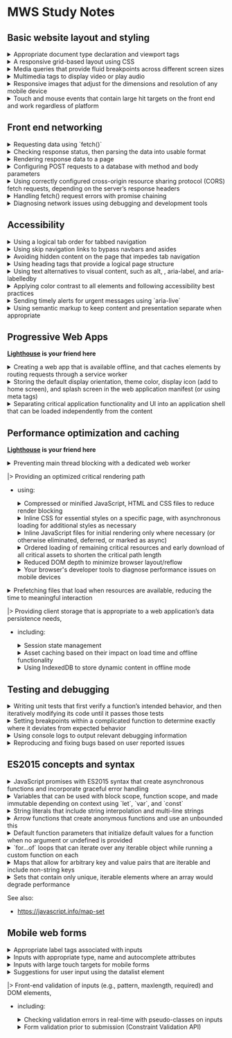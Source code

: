MWS Study Notes
=====

## Basic website layout and styling
 <details>
    <summary>Appropriate document type declaration and viewport tags
    </summary>
    
```
<!DOCTYPE HTML>
<html lang="en">
```
within `<head>`:
```
<meta name="viewport" content="width=device-width, initial-scale=1.0">
<meta name="description" content="Simple PWA Calculator for practice lab">
```
</details>
    
 <details>
    <summary>A responsive grid-based layout using CSS
    </summary>
    
* Use [flexbox](https://css-tricks.com/snippets/css/a-guide-to-flexbox/)

    - Utilize media queries and change `flex-flow:` css attribute as needed. 

         A: `flex-flow: column` , B: `flex-flow: row` (default)
         ```  
             A           B
             |------|    |      |      |      |  
             | text |    | text | text | text |
             |------|    |      |      |      |
             | text |
             |------|
             | text |
        ```

    - Utilize query selector to target specific children in  a flex container `.container .col:nth-child(1)`
</details>
    
    
 <details>
    <summary>Media queries that provide fluid breakpoints across different screen sizes
    </summary>

* Set the viewport
```
<meta name="viewport" content="width=device-width, initial-scale=1">
```

**When using the viewport meta tag, make sure you don't set `maximum-scale=1` or set `user-scaleable=no`. Let users zoom if they need to!**

* Use Media Queries. 

    - Within same CSS file:
    ```
    @media screen and (max-width: 48rem) {
    .container .col {
        width: 95%;
    }
    }
    ```
    *NOTE: 48rem: (768 pixels at browser's default font size or 48 times the default font size in the user's browser))*

    - Separate CSS files:
    ```
    <link rel="stylesheet" media="(max-width: 640px)" href="max-640px.css">
    <link rel="stylesheet" media="(min-width: 640px)" href="min-640px.css">
    <link rel="stylesheet" media="(orientation: portrait)" href="portrait.css">
    <link rel="stylesheet" media="(orientation: landscape)" href="landscape.css">
    ```
* It is also possible to create queries based on min-device-width, though **this practice is strongly discouraged**.

* Do not use large fixed width elements. **Use relative units**

    *"Consider using relative units like em or rem for things like text size, instead of pixel values. Some browsers support resizing text only in user preferences, and if you're using a pixel value for text, this setting will not affect your copy. If, however, you've used relative units throughout, then the site copy will update to reflect the user's preference."*

* Content should not rely on a particular viewport width to render well.
</details>

    
 <details>
    <summary>Multimedia tags to display video or play audio</summary>

* Use video with multiple formats where possible. 
    ```
    <video controls>
         <source src="https://storage.googleapis.com/webfundamentals-assets/videos/chrome.webm" type="video/webm">
        <source src="https://storage.googleapis.com/webfundamentals-assets/videos/chrome.mp4" type="video/mp4">
        <p>This browser does not support the video element.</p>
    </video>
    ```
</details>

    
 <details>
    <summary>Responsive images that adjust for the dimensions and resolution of any mobile device</summary>

* Remember to prevent responsive images from overflowing the screen
    ```
    img {
        max-width: 100%;
    }
    ```
    *NOTE: You can also Utilize the `vw` and `vh` for this `100vw` = 100 view port width*
    
* Use `srcset`
    ```
    srcset="images/sfo-1600_large.jpg 1600w, images/sfo-1000_large.jpg 1000w, images/sfo-800_medium.jpg 800w, images/sfo-500_small.jpg 500w"
    ```
    *In the above code, "On a 1x display, the browser fetches sfo-500_small.jpg when the window is narrower than 500px, sfo-800_medium.jpg when it is narrower than 800px, and so forth."*

* Use `sizes` attribute to tell the browser the display size of the image before it is fetched.
    ```
    sizes="(max-width: 700px) 90vw, 50vw"
    ```
    *REASON: Unless we tell it otherwise, the browser assumes the images will be displayed at 100% of the viewport width and fetches the images based on this. We need a way to tell the browser beforehand if the images will be displayed at a different size.*
    ```
    <img src="400.png" 
     sizes="(min-width: 600px) 25vw, (min-width: 500px) 50vw, 100vw"
     srcset="100.png 100w, 200.png 200w, 400.png 400w,
             800.png 800w, 1600.png 1600w, 2000.png 2000w" alt="an example image">
    ```
    *The sizes attribute, in the above example, uses several media queries to specify the size of the image. When the browser width is greater than 600px, the image is 25% of the viewport width; when it is between 500px and 600px, the image is 50% of the viewport width; and below 500px, it is full width.*


    [[Read More...](https://ericportis.com/posts/2014/srcset-sizes/)]

* Use `<picture>`
    ```
    <picture>
        <source media="(min-width: 800px)" srcset="head.jpg, head-2x.jpg 2x">
        <source media="(min-width: 450px)" srcset="head-small.jpg, head-small-2x.jpg 2x">
        <img src="head-fb.jpg" srcset="head-fb-2x.jpg 2x" alt="a head carved out of wood">
    </picture>
    ```
    *In the above example, if the browser width is at least 800px then either head.jpg or head-2x.jpg is used, depending on the device resolution. If the browser is between 450px and 800px, then either head-small.jpg or head-small- 2x.jpg is used, again, depending on the device resolution. For screen widths less than 450px and backward compatibility where the picture element isn’t supported, the browser renders the img element instead, and should always be include*
</details>

    
 <details>
    <summary>Touch and mouse events that contain large hit targets on the front end and work regardless of platform</summary>

* When your design is displayed on a mobile device, you should ensure that interactive elements like buttons or links are large enough, and have enough space around them, to make them easy to press without accidentally overlapping onto other elements. This benefits all users, but is especially helpful for anyone with a motor impairment.

* A minimum recommended touch target size is around 48 device independent pixels on a site with a properly set mobile viewport. For example, while an icon may only have a width and height of 24px, you can use additional padding to bring the tap target size up to 48px. The 48x48 pixel area corresponds to around 9mm, which is about the size of a person's finger pad area.

* Touch targets should also be spaced about 8 pixels apart, both horizontally and vertically, so that a user's finger pressing on one tap target does not inadvertently touch another tap target.

* Elements should respond to touch and give visual feedback
    ```
    .btn {
    background-color: #4285f4;
    }

    .btn:hover {
    background-color: #296CDB;
    }

    .btn:focus {
    background-color: #0F52C1;

    /* The outline parameter suppresses the border
    color / outline when focused */
    outline: 0;
    }

    .btn:active {
    background-color: #0039A8;
    }
    ```

*Only suppress the default `outline` styles mentioned above if you have pseudo classes for `:hover`, `:active` and `:focus`!*

**Never set outline to 0 or none without providing a focus alternative!**

* For touch events and gestures: In Chrome (version 55 and later), Internet Explorer & Edge, `PointerEvents` are the recommended approach for implementing custom gestures. In other browsers `TouchEvents` and `MouseEvents` are the correct approach. ie:
    ```
    // Check if pointer events are supported.
    if (window.PointerEvent) {
    swipeFrontElement.addEventListener('pointermove', this.handleGestureMove, true);
    } else {
    swipeFrontElement.addEventListener('touchmove', this.handleGestureMove, true);
    }
    ```
    [[Read More...](https://developers.google.com/web/fundamentals/design-and-ux/input/touch)]

</details>

## Front end networking

    
 <details>
    <summary>Requesting data using `fetch()`</summary>

Basic syntax:
```
fetch('examples/animals.json')
    .then(logResult)
    .catch(logError);
```
</details>

    
 <details>
    <summary>Checking response status, then parsing the data into usable format</summary>

```
fetch('examples/non-existent.json')
.then(response => {
    // check response status
    if (!response.ok) {
    throw Error(response.statusText);
    }
    return response;
})
.then(logResult)
.catch(logError);
```
</details>

    
 <details>
    <summary>Rendering response data to a page</summary>

While it may be tempting to fetch HTML and append it using the innerHTML attribute, **be careful**. This can expose your site to cross-site scripting attacks! Recommended approach:
```
fetch('examples/car-description.txt')
.then(response => {
    // check response status
    if (!response.ok) {
    throw Error(response.statusText);
    }
    return response.text();
})
.then(data => {
    // using existing element
    const message = document.getElementById('message');
    message.textContent = data;


    // To create new elements:
    const message = document.getElementById('contentScreen');
    const card = document.createElement('div')
    card.textContent = data;
    contentScreen.appendChild(card);
})
.catch(logError);
```
</details>
    
 <details>
    <summary>Configuring POST requests to a database with method and body parameters</summary>

* Basic syntax:
    ```
    fetch('examples/login', {
        method: 'POST',
        body: 'name=david&password=hello'
    })
    .then(validateResponse)
    .then(readResponseAsText)
    .then(showText)
    .catch(logError);
    ```
* Utilize the [FormData](https://developer.mozilla.org/en-US/docs/Web/API/FormData) interface:
    ```
    const formData = new FormData(document.getElementById('msg-form'));
    ```
</details>
    
 <details>
    <summary>Using correctly configured cross-origin resource sharing protocol (CORS) fetch requests, depending on the server’s response headers</summary>

```
fetch('http://localhost:5001/', {
    method: 'POST',
    body: formData,
    mode: 'no-cors'
})
```

* `same-origin` — If a request is made to another origin with this mode set, the result is simply an error. You could use this to ensure that a request is always being made to your origin.
* `no-cors` — Prevents the method from being anything other than HEAD, GET or POST, and the headers from being anything other than simple headers. 
* `cors` — Allows cross-origin requests, for example to access various APIs offered by 3rd party vendors. These are expected to adhere to the CORS protocol. Only a limited set of headers are exposed in the Response, but the body is readable.

</details>

 <details>
    <summary>Handling fetch() request errors with promise chaining</summary>

Basic syntax:
```
fetch('examples/car-description.txt')
.then(validateResponse)
.then(readResponseAsText)
.then(showText)
.catch(error=>{
    // handle errors here
});
```
</details>
    
 <details>
    <summary>Diagnosing network issues using debugging and development tools</summary>

https://developers.google.com/web/tools/chrome-devtools/network

</details>

## Accessibility

 <details>
    <summary>Using a logical tab order for tabbed navigation</summary>

* It's important to note that, using CSS, it's possible to have things exist in one order in the DOM but appear in a different order on screen. For example, if you use a CSS property like `float` to move one button to the right, the buttons appear in a different order on screen. But, because their order in the DOM remains the same, so does their tab order.

    **Be careful when changing the visual position of elements on screen using CSS. This can cause the tab order to jump around, seemingly at random, confusing users who rely on the keyboard.**


* Use `tabindex`
    
    - `tabindex="0"`: Inserts an element into the natural tab order. The element can be focused by pressing the Tab key, and the element can be focused by calling its focus() method
        ```
        <custom-button tabindex="0">Press Tab to Focus Me!</custom-button>
        ```
    - `tabindex="-1"`: Removes an element from the natural tab order, but the element can still be focused by calling its focus() method
        ```
        <button id="foo" tabindex="-1">I'm not keyboard focusable</button>
        <button onclick="foo.focus();">Focus my sibling</button>
        ```
    - `tabindex="5"`: Any tabindex greater than 0 jumps the element to the front of the natural tab order. If there are multiple elements with a tabindex greater than 0, the tab order starts from the lowest value that is greater than zero and works its way up. **Using a tabindex greater than 0 is considered an anti-pattern.**
        ```
        <button>I should be first</button>
        <button>And I should be second</button>
        <button tabindex="5">But I jumped to the front!</button>
        ```
* Utilize `aria-hidden` attribute. Applying this attribute to an element effectively removes it and all of its descendants from the accessibility tree. The only exceptions are elements referred to by an aria-labelledby or aria-describedby attribute.

* When making your own control elements refer to https://www.w3.org/TR/wai-aria-practices/
</details>

 <details>
    <summary>Using skip navigation links to bypass navbars and asides</summary>

* Example
    ```
    <body>
    <a href="#maincontent">Skip to main content</a>
    ...
    <main id="maincontent">
    <h1>Heading</h1>
    <p>This is the first paragraph</p>
    ```
</details>

 <details>
    <summary>Avoiding hidden content on the page that impedes tab navigation</summary>

* *When you have elements like this that receive focus when they're off screen, it can seem as if the focus is disappearing and reappearing as the user tabs through the page — clearly an undesirable effect. Ideally, we should prevent the panel from gaining focus when it's off screen, and only allow it to be focused when the user can interact with it.*

* Sometimes you need to do a bit of detective work to figure out where focus has gone. You can use `document.activeElement` from the console to figure out which element is currently focused

</details>

 <details>
    <summary>Using heading tags that provide a logical page structure</summary>

* Heading list follows the DOM order rather than the visual order.

* Not all headings have to be visible on-screen. Wikipedia, for instance, uses a technique that deliberately places some headings off-screen to specifically make them accessible only to screen readers and other assistive technology.
    ```
    <style>
    .sr-only {
        position:absolute;
        left:-10000px;
        top:auto;
        width:1px;
        height:1px;
        overflow:hidden;
    }
    </style>

    <h2 class="sr-only">This heading is offscreen.</h2>
    ```
</details>

 <details>
    <summary>Using text alternatives to visual content, such as alt, <label>, aria-label, and aria-labelledby</summary>

* Clickable text such as "learn more" or "click here" provides no semantic information about where the link goes. Instead, **use descriptive text like "learn more about responsive design" or "see this canvas tutorial" to help screen readers provide meaningful context about links.**

    ```
    <a href="moreinfo.html" aria-label="learn more about responsive design">Learn More</a>
    ```
* `alt` - use the alt attribute to provide a useful text alternative to this image. *`alt` differs from `title`, or any type of `caption`, in that it is **only used if the image is not available.***
    ```
    <img src="example.jpg" alt="An example"/>
    ```

    Writing useful alt text is a bit of an art. In order for a string to be a usable text alternative, it needs to convey the same concept as the image, in the same context.

    It's not always useful to describe an image. For example, consider a magnifying glass image inside a search button that has the text "Search". If the text wasn't there, you would definitely give that image an alt value of "search". But because we have the visible text, the screen reader will pick up and read aloud the word "search"; thus, an identical alt value on the image is redundant.

    However, we know that if we leave the alt text out, we'll probably hear the image file name instead, which is both useless and potentially confusing. In this case you can just use an empty alt attribute, and the screen reader will skip the image altogether.

    **All images should have an alt attribute, but they need not all have text.**

* `aria-label` - allows us to specify a string to be used as the accessible label.
    ```
    <button aria-label="menu" class="hamburger"></button>
    ```

* `aria-labelledby` - allows us to specify the ID of another element in the DOM as an element's label.
    ```
    <span id="rg-label">Drink Options</span>
    <div role="radiogroup" aria-labelledby="rg-label">
        ...
    </div>
    ```

* `aria-owns` - This attribute allows us to tell assistive technology that an element that is separate in the DOM should be treated as a child of the current element, or to rearrange existing child elements into a different order. For example, if a pop-up sub-menu is visually positioned near its parent menu, but cannot be a DOM child of its parent because it would affect the visual presentation, you can use aria-owns to present the sub-menu as a child of the parent menu to a screen reader.

* `label`
    ```
    <label>
        <input type="checkbox">Receive promotional offers?
    </label>
    ``` 
    or
    ```
    <input id="promo" type="checkbox">
    <label for="promo">Receive promotional offers?</label>
    ```
https://developers.google.com/web/fundamentals/accessibility/semantics-aria/aria-labels-and-relationships

</details>

 <details>
    <summary>Applying color contrast to all elements and following accessibility best practices</summary>

* The contrast ratio of `4.5:1` was chosen for level AA because it compensates for the loss in contrast sensitivity...For users with low vision impairments or color deficiencies, we can increase the contrast up to `7:1` for body text.

* Use the [Chrome Accessibility tools](https://chrome.google.com/webstore/detail/accessibility-developer-t/fpkknkljclfencbdbgkenhalefipecmb) to identify low contrast issues

* The WebAIM checklist states...**"color should not be used as the sole method of conveying content or distinguishing visual elements...color alone should not be used to distinguish links from surrounding text"** unless they meet certain contrast requirements. The checklist recommends adding an additional indicator such as an underscore (using the CSS text-decoration property) to indicate when the link is active. 

* A useful exercise is to turn on high-contrast settings and verify that all of the UI in your application is still visible and usable.
</details>

 <details>
    <summary>Sending timely alerts for urgent messages using `aria-live`</summary>

* `aria-live `lets developers mark a part of the page as "live" in the sense that updates should be communicated to users immediately regardless of the page position, rather than if they just happen to explore that part of the page. When an element has an aria-live attribute, the part of the page containing it and its descendants is called a live region.

    * `aria-live="polite"` tells assistive technology to alert the user to this change when it has finished whatever it is currently doing. It's great to use if something is important but not urgent, and accounts for the majority of aria-live use.
    * `aria-live="assertive"` tells assistive technology to interrupt whatever it's doing and alert the user to this change immediately. This is only for important and urgent updates, such as a status message like "There has been a server error and your changes are not saved; please refresh the page", or updates to an input field as a direct result of a user action, such as buttons on a stepper widget.
    * `aria-live="off"` tells assistive technology to temporarily suspend aria-live interruptions.

* `aria-relevant` indicates what types of changes should be presented to the user. There are some options that may be used separately or as a token list.

    * `additions`, meaning that any element being added to the live region is significant. For example, appending a span to an existing log of status messages would mean that the span would be announced to the user (assuming that aria-atomic was false).
    * `text`, meaning that text content being added to any descendant node is relevant. For example, modifying a custom text field's textContent property would read the modified text to the user.
    * `removals`, meaning that the removal of any text or descendant nodes should be conveyed to the user.
    * `all`, meaning that all changes are relevant. However, the default value for aria-relevant is additions text, meaning that if you don't specify aria-relevant it will update the user for any addition to the element, which is what you are most likely to want.

</details>

 <details>
    <summary>Using semantic markup to keep content and presentation separate when appropriate</summary>

* HTML5 introduced some new elements that help define the semantic structure of the page, including `header`, `footer`, `nav`, `article`, `section`, `main`, and `aside`. These elements specifically provide structural clues in the page without forcing any built-in styling (which you should do with CSS anyway).
    ```
    |-----------------------------------|
    | Header                            |
    | | Logo   | Nav                    |
    |-----------------------------------|
    | Main                              |
    ||---------------------------------||
    || Article                         ||
    |||--------------------------------||
    ||| Section           | Aside      ||
    |||-------------------|------------||
    ||| Section           | Aside      ||
    |||-------------------|            ||
    ||| Section           |            ||
    |-----------------------------------|
    | Footer                            |
    || Nav                    | Nav     |

    ```
    See also https://www.semrush.com/blog/semantic-html5-guide/

* Avoid using `div`,`span`, `a` as buttons etc. Style the `button` instead

    *When we don't use an actual button element, the screen reader has no way to know what it has landed on. Also, we would have to do the extra work of adding tabindex to make it usable to keyboard-only users because, as it is coded now, it can only be used with a mouse.*

* Avoid using `<br/>`. Use more css or more semantic tags to seperate content

* Avoid using `<b>`, If its purely presentational, styles like `font-weight:bold`. If it is for emphasis use `<strong>` or `<em>`, this will be empahsized by the Accesibility Readers

</details>

## Progressive Web Apps

**[Lighthouse](https://developers.google.com/web/tools/lighthouse/) is your friend here**

 <details>
    <summary>Creating a web app that is available offline, and that caches elements by routing requests through a service worker</summary>

1. Register a service worker
    ```
    if ('serviceWorker' in navigator) {
    window.addEventListener('load', () => {
        navigator.serviceWorker.register('service-worker.js')
        .then(reg => {
            console.log('Service worker registered! 😎', reg);
        })
        .catch(err => {
            console.log('😥 Service worker registration failed: ', err);
        });
    });
    }
    ```

2. Precache resources. (This code is in your service worker)
    ```
    const cacheName = 'cache-v1';
    const precacheResources = [
    '/',
    'index.html',
    'styles/main.css',
    'images/logo.jpg',
    ];

    self.addEventListener('install', event => {
    console.log('Service worker install event!');
    event.waitUntil(
        caches.open(cacheName)
        .then(cache => {
            return cache.addAll(precacheResources);
        })
    );
    });

    self.addEventListener('activate', event => {
    console.log('Service worker activate event!');
    });

    self.addEventListener('fetch', event => {
    console.log('Fetch intercepted for:', event.request.url);
    event.respondWith(caches.match(event.request)
        .then(cachedResponse => {
            if (cachedResponse) {
            return cachedResponse;
            }
            return fetch(event.request);
        })
        );
    });
    ```
    **TIP: Remember The service worker must be on the same origin as the document that registers the ServiceWorker**

</details>

 <details>
    <summary>Storing the default display orientation, theme color, display icon (add to home screen), and splash screen in the web application manifest (or using meta tags)</summary>

* The `manifest.json` file tells the browser how to style and format some of the progressive aspects your app, such as the browser chrome, home screen icon, and splash screen. It can also be used to configure your web app to open in standalone mode, like a native app does (in other words, outside of the browser).

    Support is still under development for some browsers as of the time of this writing, and the `<meta>` tags configure a subset of these features for certain browsers that don't yet have full support.

* Manifest must be in the root of web app `/manifest.json`

* Manifest boilerplate:
    ```
    {
    "name": "Space Missions",
    "short_name": "Space Missions",
    "lang": "en-US",
    "start_url": "/index.html",
    "display": "standalone",
    "theme_color": "#FF9800",
    "background_color": "#FF9800",
    "icons": [
        {
        "src": "images/touch/icon-128x128.png",
        "sizes": "128x128"
        },
        {
        "src": "images/touch/icon-192x192.png",
        "sizes": "192x192"
        },
        {
        "src": "images/touch/icon-256x256.png",
        "sizes": "256x256"
        },
        {
        "src": "images/touch/icon-384x384.png",
        "sizes": "384x384"
        },
        {
        "src": "images/touch/icon-512x512.png",
        "sizes": "512x512"
        }
    ]
    }
    ```

* PWA Meta tags ( needless to say these are part of the `<head>` ):
    ```
    <link rel="manifest" href="manifest.json">

    <meta name="mobile-web-app-capable" content="yes">
    <meta name="apple-mobile-web-app-capable" content="yes">
    <meta name="application-name" content="Space Missions">
    <meta name="apple-mobile-web-app-title" content="Space Missions">
    <meta name="theme-color" content="#FF9800">
    <meta name="msapplication-navbutton-color" content="#FF9800">
    <meta name="apple-mobile-web-app-status-bar-style" content="black-translucent">
    <meta name="msapplication-starturl" content="/index.html">
    <meta name="viewport" content="width=device-width, initial-scale=1, shrink-to-fit=no">

    <link rel="icon" sizes="128x128" href="/images/touch/icon-128x128.png">
    <link rel="apple-touch-icon" sizes="128x128" href="/images/touch/icon-128x128.png">
    <link rel="icon" sizes="192x192" href="icon-192x192.png">
    <link rel="apple-touch-icon" sizes="192x192" href="/images/touch/icon-192x192.png">
    <link rel="icon" sizes="256x256" href="/images/touch/icon-256x256.png">
    <link rel="apple-touch-icon" sizes="256x256" href="/images/touch/icon-256x256.png">
    <link rel="icon" sizes="384x384" href="/images/touch/icon-384x384.png">
    <link rel="apple-touch-icon" sizes="384x384" href="/images/touch/icon-384x384.png">
    <link rel="icon" sizes="512x512" href="/images/touch/icon-512x512.png">
    <link rel="apple-touch-icon" sizes="512x512" href="/images/touch/icon-512x512.png">
    ```
</details>

 <details>
    <summary>Separating critical application functionality and UI into an application shell that can be loaded independently from the content</summary>

* An App Shell should: 
    - Load fast
    - Use as little data as possible
    - Use static assets from a local cache
    - Separate content from navigation
    - Retrieve and display page-specific content (HTML, JSON, etc.)
    - Optionally, cache dynamic content

* Sample App Shell Boilerplate:
    ```
    <!DOCTYPE html>
    <html>
    <head>
    <meta charset="utf-8">
    <title>App Shell</title>
    <link rel="manifest" href="/manifest.json">
    <meta http-equiv="X-UA-Compatible" content="IE=edge">
    <meta name="viewport" content="width=device-width, initial-scale=1.0">
    <link rel="stylesheet" type="text/css" href="styles/inline.css">
    </head>

    <body>
    <header class="header">
        <h1 class="header__title">App Shell</h1>
    </header>

    <nav class="nav">
    ...
    </nav>

    <main class="main">
    ...
    </main>

    <div class="dialog-container">
    ...
    </div>

    <div class="loader">
        <!-- Show a spinner or placeholders for content -->
    </div>

    <script src="app.js" async></script>
    <script>
    if ('serviceWorker' in navigator) {
        navigator.serviceWorker.register('/sw.js').then(registration => {
        // Registration was successful
        console.log('ServiceWorker registration successful with scope: ', registration.scope);
        }).catch(err => {
        // registration failed :(
        console.log('ServiceWorker registration failed: ', err);
        });
    }
    </script>
    </body>
    </html>
    ```
</details>

## Performance optimization and caching

**[Lighthouse](https://developers.google.com/web/tools/lighthouse/) is your friend here**

 <details>
    <summary>Preventing main thread blocking with a dedicated web worker</summary>

* Basic Syntax
    ```
    if (!window.Worker) {
        console.log('Your browser doesn\'t support web workers.')
        return;
    }
	const myWorker = new Worker("worker.js");
    ```
* Setup listener for data from worker
    ```
	myWorker.onmessage = (event) => {
      // receive data from worker
	}
    ```
* Send data to Worker
    ```
	const myWorker = new Worker("worker.js");
	const sendMessage = () => {
	  myWorker.postMessage(values);
	}
    ```
* Inside worker: Handle received data
    ```
    onmessage = (event) => {
        console.log('Worker: Message received', event);
    }
    ```
    or
    ```
    self.addEventListener('message', (event) => {
        console.log('Worker: Message received', event);
    })
    ```
* Inside worker: Post data back 
    ```
    postMessage(workerResult);
    ```
</details>

|> Providing an optimized critical rendering path 
* using:
    <details>
        <summary>Compressed or minified JavaScript, HTML and CSS files to reduce render blocking</summary>

    * `Minification` is the removal of unnecessary whitespace, comments and other content in text-based resources. It significantly reduces the amount of data you send to users without impacting functionality. Use *uglification* in JavaScript to get more savings through shortening variable and method names. Since SVG is a text-based image format, *it can be optimized with SVGO*.
    </details>


    <details>
            <summary>Inline CSS for essential styles on a specific page, with asynchronous loading for additional styles as necessary</summary>

    * `<link rel="preload">` informs the browser that a resource is needed as part of the current navigation, and that it should start getting fetched as soon as possible.
        ```
        <link rel="preload" as="script" href="super-important.js">
        <link rel="preload" as="style" href="critical.css">
        ```
        - Resources that are fetched using `<link rel="preload">`, but not used by the current page within 3 seconds will trigger a warning in the Console in Chrome Developer Tools, so be sure to keep an eye out for these!*

        - In order to reduce the amount of time the user has to wait for the text content of your site, as well as avoid jarring flashes between system fonts and your preferred ones, you can use <link rel="preload"> in your HTML to let the browser know immediately that a font is needed.

            ```
            <link rel="preload" as="font" crossorigin="crossorigin" type="font/woff2" href="myfont.woff2">
            ```
            *Note that the use of `crossorigin` here is important; without this attribute, the preloaded font is ignored by the browser, and a new fetch takes place. This is because fonts are expected to be fetched anonymously by the browser, and the preload request is only made anonymous by using the `crossorigin` attribute.*

        - **Use-case:** Critical Path CSS and JavaScript

    * `<link rel="preconnect">` informs the browser that your page intends to establish a connection to another origin, and that you’d like the process to start as soon as possible.
        ```
        <link rel="preconnect" href="https://example.com">
        ```
        - **Use-case:** Knowing *Where From*, but not *What* You're Fetching. ie fonts that may change version

        - **Use-case:** Streaming Media

    </details>

    <details>
        <summary>Inline JavaScript files for initial rendering only where necessary (or otherwise eliminated, deferred, or marked as async)</summary>
    
    * Important JS :
    
         The script is fetched and executed immediately, before the browser continues parsing the page
        ```
        <head>
        <link rel="preload" as="script" href="super-important.js">
        ```
    * all other JS: 
        `async` - A script that will be run asynchronously as soon as it is available
        ```
        <script src="demo_async.js" async></script>
        </body>
        ```
        ```
        -------------------+---------+---------------------
          parsing HTML     | Wait... |  resume parsing html
        --------+----------+---------+---------------------
                | fetching | execute |
                | script   | script  |
        ```
        or 
        `defer` - A script that will not run until after the page has loaded:
        ```
        <script src="demo_defer.js" defer></script>
        </body>
        ```
        ```
        -----------------------------------+---------------
          parsing HTML                     | execute script
        --------+----------+---------------+---------------
                | fetching |
                | script   | 
        ```

    </details>

    <details>
        <summary>Ordered loading of remaining critical resources and early download of all critical assets to shorten the critical path length</summary>

    * The browser's steps when rendering: 
        1. Process HTML markup and build the DOM tree.
        2. Process CSS markup and build the CSSOM tree.
        3. Combine the DOM and CSSOM into a render tree.
        4. Run layout on the render tree to compute geometry of each node.
        5. Paint the individual nodes to the screen.

        **Optimizing the critical rendering path is the process of minimizing the total amount of time spent performing steps 1 through 5 in the above sequence. Doing so renders content to the screen as quickly as possible and also reduces the amount of time between screen updates after the initial render; that is, achieve higher refresh rates for interactive content.**

    * *Optimizing the critical rendering path* refers to prioritizing the display of content that relates to the current user action. It includes
        - Minimizing the number of critical resources: eliminating them, deferring their download, marking them as async, and so on.
        - Optimizing the number of critical bytes to reduce the download time (number of roundtrips).
        - Optimizing the order in which the remaining critical resources are loaded: downloading all critical assets as early as possible to shorten the critical path length.

    * **CSS is a render blocking resource. Get it to the client as soon and as quickly as possible to optimize the time to first render.**.

    * Let's consider some hands-on examples:
        ```
        <link href="style.css"    rel="stylesheet">
        <link href="style.css"    rel="stylesheet" media="all">
        <link href="portrait.css" rel="stylesheet" media="orientation:portrait">
        <link href="print.css"    rel="stylesheet" media="print">
        ```

        * The first declaration is render blocking and matches in all conditions.
        * The second declaration is also render blocking: "all" is the default type so if you don’t specify any type, it’s implicitly set to "all". Hence, the first and second declarations are actually equivalent.
        * The third declaration has a dynamic media query, which is evaluated when the page is loaded. Depending on the orientation of the device while the page is loading, portrait.css may or may not be render blocking.
        * The last declaration is only applied when the page is being printed so it is not render blocking when the page is first loaded in the browser.

    * `<link rel="prefetch">` doesn’t try to make something critical happen faster; instead, it tries to make something non-critical happen earlier, if there’s a chance.
        ```
        <link rel="prefetch" href="page-2.html">
        ```
    </details>

    <details>
        <summary>Reduced DOM depth to minimize browser layout/reflow</summary>
    </details>

    <details>
        <summary>Your browser's developer tools to diagnose performance issues on mobile devices</summary>

    * `Coverage tab` - can help you find unused JavaScript and CSS code. Removing unused code can speed up your page load and save your mobile users cellular data. 
        https://developers.google.com/web/tools/chrome-devtools/coverage

    * `Network tab` - https://developers.google.com/web/tools/chrome-devtools/network

    * `Audits tab` (the best in my opinion)- https://developers.google.com/web/tools/lighthouse

    </details>



 <details>
    <summary>Prefetching files that load when resources are available, reducing the time to meaningful interaction</summary>

* Use `<link rel="prefetch">`
    ```
    <link rel="prefetch" href="page-2.html">
    ```
* Use `serviceWorker` to cache resources

 </details>

|> Providing client storage that is appropriate to a web application’s data persistence needs, 
* including:

    <details>
        <summary>Session state management</summary>
    </details>

    <details>
        <summary>Asset caching based on their impact on load time and offline functionality</summary>
    </details>
    <details>
        <summary>Using IndexedDB to store dynamic content in offline mode</summary>

    **IMPORTANT ! The google tutorials use `idb`, I'm not sure whether we will be allowed to use the idb wrapper during the exam. I've also included the method of doing tasks directly without the idb wrapper.**

    * Because IndexedDB isn't supported by all browsers, we need to check that the user's browser supports it before using it. 
        ```
        if (!('indexedDB' in window)) {
            console.log('This browser doesn\'t support IndexedDB');
            return;
        }
        ```
    * Opening a database
        - default
            ```
            const DBOpenRequest = window.indexedDB.open('developer-books', 1);
            ```
        - idb
            ```
            dbPromise = idb.open('developer-books', 1);
            ```
            `idb.open` takes a database name, version number, and optional callback function for performing database updates (not included in the above code).

    * Upgrading the database:
        - default

            ```
            let db;
            const DBOpenRequest = window.indexedDB.open('developer-books', 2);

            DBOpenRequest.onupgradeneeded = (event) => {
                //handle upgrade logic
                db = DBOpenRequest.result;
                switch (event.oldVersion) {
                case 0:
                // a placeholder case so that the switch block will
                // execute when the database is first created
                // (oldVersion is 0)
                case 1:
                    // handle update logic
                    console.log("upgrading...")
                    console.log('Creating the products object store');
                    db.createObjectStore('products', { keyPath: 'id' });
                }
            }
            ```
        - idb 
            ```
            var dbPromise = idb.open('developer-books', 2, function(upgradeDb) {
            switch (upgradeDb.oldVersion) {
                case 0:
                // a placeholder case so that the switch block will 
                // execute when the database is first created
                // (oldVersion is 0)
                case 1:
                // handle update logic
                console.log("upgrading...")
                console.log('Creating the products object store');
                upgradeDb.createObjectStore('products', {keyPath: 'id'});
                }
            });
            ```
            *`2` represents the version number of your database (it can be any number you want)*

            *`upgradeDb.oldVersion` is the version number of the existing database. Use that in a switch block to handle different DB Version upgrades. Note that no `break` statements are included in the switch block, this is intentional, so that the script runs through all the blocks*

    * All database operations must be carried out within a transaction. 

    * For multiple items, leverage `Promise.all` to catch errors within the transaction:
        ```
        dbPromise.then(function(db) {
        var tx = db.transaction('products', 'readwrite');
        var store = tx.objectStore('products');
        var items = [
            {
            title: 'MWS guide',
            author: 'nadchif'
            published: '12/12/2019',
            },
            // ... more items here ....
        ];
        return Promise.all(items.map(item => {
            console.log('Adding item: ', item);
            return store.add(item);
            })
        ).catch(e => {
            tx.abort();
            console.log(e);
        }).then(() => {
            console.log('All items added successfully!');
        });
        });
        ```
</details>

## Testing and debugging

<details>
        <summary>Writing unit tests that first verify a function’s intended behavior, and then iteratively modifying its code until it passes those tests</summary>

**IMPORTANT: I couldn't find details on how exactly the Google Study Guide expects us to write our unit tests. So these are methods I thought of**

* Using my own custom test runner that wraps console.asserts
    ```
    const MyTestRunner = () =>{
        const tests = []
        const test = (name, fn) => {
            tests.push({ name, fn })
        }
        const reset = () => {
            tests = [];
        }
        const run = () => {
            tests.forEach(t => {
                console.group(`Testing...${t.name}`);
                console.assert((function () {
                return t.fn();
                }()), t.name);
            });
        }
        return {
            reset,
            run,
            test
        }
    }
    // Example usage:

    const myTestRunner = MyTestRunner();
    const n = 3

    // add tests. Test must be a function that returns a boolean
    myTestRunner.test('n should be greater than 2', () => {
        return n > 4;
    });
    // run tests
    myTestRunner.run();

    ```
* Doing it manually in the console
    ```
    const n = 3;

    console.group('Testing ... n should be greater than 2');
    console.assert((n > 2), `${n} is not greater than 2`);
    console.groupEnd();

    console.group('Testing ... n + 1 should be greater than 5');
    console.assert((function () {
    const result = n + 1;
    return (result > 5);
    }()), `${n} is not greater than 5`);
    console.groupEnd();
    ```

    
</details>


<details>
        <summary>Setting breakpoints within a complicated function to determine exactly where it deviates from expected behavior</summary>

        https://developers.google.com/web/tools/chrome-devtools/javascript

</details>

<details>
        <summary>Using console logs to output relevant debugging information</summary>
        
* Use `console.log()` for basic logging
* Use `console.error()` and `console.warn()` for eye-catching stuff
* Use `console.group()` and `console.groupEnd()` to group related messages and avoid clutter
    ```
    console.group("Authentication phase");
    console.log("Authenticating user", user);
    // authentication code here...
    if (!authenticated) {
        console.log("User not authenticated.", user)
    }
    console.groupEnd();
    ```
    *When using groups heavily, it can be very useful to not see everything as it happens. For these times you can automatically collapse groups by calling `console.groupCollapsed()` instead of `console.group()`*

* Use `console.assert()` to show conditional error messages
    ```
    console.assert(list.childNodes.length <= 500, "Node count is > 500");
    ```
* Formatting:
    - `%s`	Formats the value as a string
    - `%i` or `%d`	Formats the value as an integer
    - `%f`	Formats the value as a floating point value
    - `%o`	Formats the value as an expandable DOM element. As seen in the Elements panel
    - `%O`	Formats the value as an expandable JavaScript object
    - `%c`	Applies CSS style rules to the output string as specified by the second parameter
        ```
        console.log("%cThis will be formatted with large, blue text", "color: blue; font-size: x-large");
        ```
    https://developers.google.com/web/tools/chrome-devtools/console/console-write
</details>

<details>
        <summary>Reproducing and fixing bugs based on user reported issues</summary>
</details>

## ES2015 concepts and syntax

<details>
        <summary>JavaScript promises with ES2015 syntax that create asynchronous functions and incorporate graceful error handling</summary>

* Basic syntax
    ```
    const getPromisedData = (param) => {
    const promiseOfData = new Promise((resolve, reject) => {
            if(successful)
                resolve(successObject)
            } else {
                reject(Error('Your error description here'));
            }
        });
    return promiseOfData;    
    }
    ```
 * Chaining and handling errors
    ```
    const promiseRunChain = () => {
    return getPromisedData(param)
    .then(doStuff)
    .then(doMoreStuff)
    .catch(handleError); 
    }
    ```
* Multiple Promises

    `Promise.all`
    ```
    const promises = [
    getPromisedData(param),
    getPromisedData(param),
    getPromisedData(param)
    ];

    Promise.all(promises).then((values) => {
        console.log(values);
    });
    // expected output: Array [value, value1, value3]
    ```
    `Promise.race`
    ```
    const promise1 = new Promise((resolve, reject) => {
        setTimeout(resolve, 500, 'one');
    });

    const promise2 = new Promise((resolve, reject) => {
        setTimeout(resolve, 100, 'two');
    });

    Promise.race([promise1, promise2]).then((value) => {
        console.log(value);
        // Both resolve, but promise2 is faster
    });
    // expected output: "two"
    ```
</details>

<details>
        <summary>Variables that can be used with block scope, function scope, and made immutable depending on context using `let`, `var`, and `const`</summary>

TIP: use `const` by default, only fall to `let` if you're sure the variable will change;

</details>

<details>
        <summary>String literals that include string interpolation and multi-line strings</summary>

DO
```
const name = 'John';
const age = 21;
console.log(`His name is ${name}, he is ${age} years old`);
```
AVOID
```
console.log('His name is' + name + ', he is ' + age + ' years old');
```
---
DO
```
console.log(`I would like to 
Log this message
in more than just one line`);
```
AVOID
```
console.log('I would like to');
console.log('Log this message');
console.log('in more than just one line');
```

</details>

<details>
        <summary>Arrow functions that create anonymous functions and use an unbounded this</summary>

```
const functionName = (param1, param2) => {
    // process function here
    return result;
}
```

```
const functionName = param1 => param1 * 2;
```
</details>


<details>
        <summary>Default function parameters that initialize default values for a function when no argument or undefined is provided</summary>

```
const add = (a=3, b=5) => {
        return a + b; 
}
```
* Earlier parameters are available to later default parameters. If `b` was a function, it could use `a`

</details>

<details>
        <summary>`for...of` loops that can iterate over any iterable object while running a custom function on each</summary>

* **DON'T confuse `for...in` with `for...of`**

    DON'T USE
    ```
    for (var index in myArray) {   
    console.log(myArray[index]);
    }
    ```
    `for–in` was designed to work on plain old Objects with string keys. For Arrays, it’s not so great.

    DO
    ```
    for (var value of myArray) {
    console.log(value);
    }
    ```

* Unlike `forEach()`, `for...of` works with break, continue, and return.

* It also works on `Map` and `Set` objects.
</details>

<details>
        <summary>Maps that allow for arbitrary key and value pairs that are iterable and include non-string keys</summary>

* `Map` is a collection of keyed data items, just like an Object. But the main difference is that **Map allows keys of any type**.

    *Maps can be very flexible in places where objects can be a bit annoying, and it strongly serves the purpose in some specific scenarios, like adding and deleting key-pairs frequently.*

* Although `map[key]` also works, e.g. we can set `map[key] = 2`, this is treating map as a plain JavaScript object, so it implies all corresponding limitations (no object keys and so on). **We should use map methods: set, get and so on.**

* Iterating:
    ```
    // iterate over keys (vegetables)
    for (let vegetable of recipeMap.keys()) {
        alert(vegetable); // cucumber, tomatoes, onion
    }

    // iterate over values (amounts)
    for (let amount of recipeMap.values()) {
        alert(amount); // 500, 350, 50
    }

    // iterate over [key, value] entries
    for (let entry of recipeMap) { // the same as of recipeMap.entries()
        alert(entry); // cucumber,500 (and so on)
    }
    ```
    *The iteration goes in the same order as the values were inserted. Map preserves this order, unlike a regular Object.*
</details>

<details>
        <summary>Sets that contain only unique, iterable elements where an array would degrade performance</summary>

* A `Set` is a special type collection – “set of values” (without keys), where each value may occur only once.

* Iterating:
    ```
    let set = new Set(['red', 'green', 'blue']);
    for (let x of set) {
        console.log(x);
    }
    ```
</details>

See also: 
* https://javascript.info/map-set

## Mobile web forms

<details>
        <summary>Appropriate label tags associated with inputs</summary>

The `label` element provides direction to the user, telling them what information is needed in a form element. Each `label` is associated with an input element by placing it inside the `label` element, or by using the "for" attribute. Applying labels to form elements also helps to improve the touch target size: the user can touch either the `label` or the input in order to place focus on the input element.

```
<label>
    <input type="checkbox">Receive promotional offers?
</label>
``` 
or
```
<input id="promo" type="checkbox">
<label for="promo">Receive promotional offers?</label>
```

* `Placeholder`s disappear as soon as the user starts typing in an element, thus **they are not a replacement for labels**. They should be used as an aid to help guide users on the required format and content.
</details>

<details>
        <summary>Inputs with appropriate type, name and autocomplete attributes</summary>

* Input Types
    - `url` - For entering a URL. It must start with a valid URI scheme, for example http://, ftp:// or mailto:.
    - `tel` - For entering phone numbers. It does not enforce a particular syntax for validation, so if you want to ensure a particular format, you can use pattern.
    - `email` - For entering email addresses, and hints that the @ should be shown on the keyboard by default. You can add the multiple attribute if more than one email address will be provided.
    - `search` - A text input field styled in a way that is consistent with the platform's search field.
    - `number` - For numeric input, can be any rational integer. Additionally, iOS requires using pattern="\d*" to show the numeric keyboard.
    - `range` - For number input, but unlike the number input type, the value is less important. It is displayed to the user as a slider control.
    - `datetime-local` - For entering a date and time value where the time zone provided is the local time zone.
    - `date` - For entering a date (only) with no time zone provided.
    - `time` - For entering a time (only) with no time zone provided.
    - `week` - For entering a week (only) with no time zone provided.
    - `month` - For entering a month (only) with no time zone provided.
    - `color` - For picking a color.

 * Use `placeholder`s to provide guidance about what you expect.

 * To help the browser auto-complete the form, use established name's for elements and include the `autocomplete` attribute.

    *Chrome requires input elements to be wrapped in a `<form>` tag to enable auto-complete. If they're not wrapped in a form tag, Chrome will offer suggestions, but will not complete the form.*

 * Autocomplete types and name (for `<input name="">`)

    - Name - `name`, `fname`, `mname`, `lname`
    - Email	- `email`
    - Address - `address`, `city`, `region`, ` province`, `state`, `zip`, `zip2`, `postal`, `country`
    - Phone	- `phone`, `mobile`, `country-code`, `area-code`, `exchange`, `suffix ext`
    - Credit Card - `ccname`, `cardnumber`, `cvc`, `ccmonth`, `ccyear`, `exp-date`, `card-type`
    - Usernames - `username`
    - Passwords - `password`

* Tips for autocomplete:
    - DO NOT use javascript to truncate input on "invalid" fields

    - DO NOT create your own form controls, especially custom dropdowns that replace `<select>` elements. This works poorly with accessibility frameworks as well as with Chrome Autofill. Instead, use standard dropdowns and other elements that can be easily modified through modern CSS.

    - DO NOT use fake placeholder by setting the placeholder text as the value of the field (e.g., value="First Name") and using JavaScript to remove the value when the field gains focus. Autofill interprets such values as user-entered and doesn't replace the placeholder text with actual values, resulting in a poor Autofill experience. Instead, use floating field labels or placeholder="First Name" to guide users.
</details>

<details>
        <summary>Inputs with large touch targets for mobile forms</summary>

* `Labels` and `input`s should be large enough to be easy to press. In portrait viewports, field `label`s should be above `input` elements, and beside them in landscape. Ensure field `label`s and the corresponding `input` boxes are visible at the same time.

* A minimum recommended touch target size is around 48 device independent pixels on a site with a properly set mobile viewport. For example, while an icon may only have a width and height of 24px, you can use additional padding to bring the tap target size up to 48px. The 48x48 pixel area corresponds to around 9mm, which is about the size of a person's finger pad area.
</details>

<details>
        <summary>Suggestions for user input using the datalist element</summary>


* The `datalist` element isn't an input type, but a list of suggested input values to associated with a form field. It lets the browser suggest autocomplete options as the user types. Unlike select elements where users must scan long lists to find the value they're looking for, and limiting them only to those lists, `datalist` element provides hints as the user types.

    ```
    <label for="frmFavChocolate">Favorite Type of Chocolate</label>
    <input type="text" name="fav-choc" id="frmFavChocolate" list="chocType">
    <datalist id="chocType">
        <option value="white">
        <option value="milk">
        <option value="dark">
    </datalist>
    ```
</details>

|> Front-end validation of inputs (e.g., pattern, maxlength, required) and DOM elements,
 * including:

    <details>
            <summary>Checking validation errors in real-time with pseudo-classes on inputs</summary>

    CSS:
    ```
    input.dirty:not(:focus):invalid {
        background-color: #FFD9D9;
    }
    input.dirty:not(:focus):valid {
        background-color: #D9FFD9;
    }
    ```
    JS:
    ```
    const inputs = document.getElementsByTagName("input");
    const inputs_len = inputs.length;
    const validateInput = (evt) => {
        //validate input here
        if(!isValid){
            evt.srcElement.classList.addClass("dirty");
            return;
        }
        evt.srcElement.classList.removeClass("dirty");
    };

    for (let i = 0; i < inputs_len; i++) {
        const input = inputs[i];
        input.addEventListener("blur", validateInput);
        input.addEventListener("invalid", validateInput);
        input.addEventListener("valid", validateInput);
    }
    ```

    </details>

    <details>
            <summary>Form validation prior to submission (Constraint Validation API)</summary>

    ```
    form.addEventListener("submit", (evt) => {
        if (form.checkValidity() === false) {
            evt.preventDefault();
            alert("Form is invalid - submission prevented!");
            return false;
        } else {
            // submit form. you can actually remove this block altogether
        }
    });
    ```
    </details>
